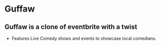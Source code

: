 # Guffaw

## Guffaw is a clone of eventbrite with a twist
 * Features Live Comedy shows and events to showcase local comedians. 
